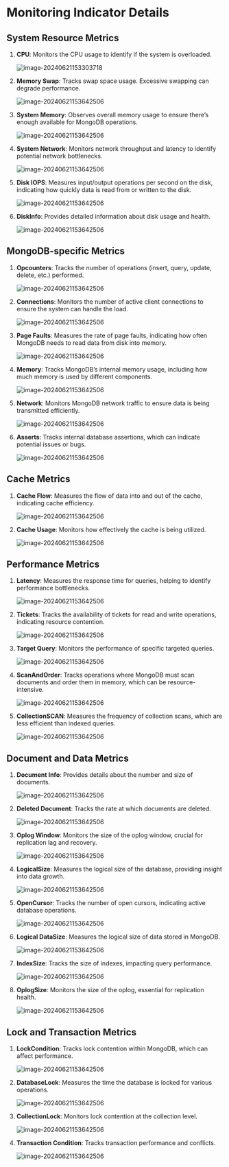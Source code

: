 # Monitoring Indicator Details

## System Resource Metrics

1. **CPU**: Monitors the CPU usage to identify if the system is overloaded.

   ![image-20240621153303718](../../images/whalealPlatFromImages/06-Monitor/CPU.png)

2. **Memory Swap**: Tracks swap space usage. Excessive swapping can degrade performance.

   ![image-20240621153642506](../../images/whalealPlatFromImages/06-Monitor/MEMSWAP.png)

3. **System Memory**: Observes overall memory usage to ensure there’s enough available for MongoDB operations.

   ![image-20240621153642506](../../images/whalealPlatFromImages/06-Monitor/MEM.png)

4. **System Network**: Monitors network throughput and latency to identify potential network bottlenecks.

   ![image-20240621153642506](../../images/whalealPlatFromImages/06-Monitor/SystemNetWork.jpg)

5. **Disk IOPS**: Measures input/output operations per second on the disk, indicating how quickly data is read from or written to the disk.

   ![image-20240621153642506](../../images/whalealPlatFromImages/06-Monitor/DiskIOPS.png)

6. **DiskInfo**: Provides detailed information about disk usage and health.

   ![image-20240621153642506](../../images/whalealPlatFromImages/06-Monitor/DiskInfo.png)

## MongoDB-specific Metrics

1. **Opcounters**: Tracks the number of operations (insert, query, update, delete, etc.) performed.

   ![image-20240621153642506](../../images/whalealPlatFromImages/06-Monitor/Opcounters.png)

2. **Connections**: Monitors the number of active client connections to ensure the system can handle the load.

   ![image-20240621153642506](../../images/whalealPlatFromImages/06-Monitor/Connections.png)

3. **Page Faults**: Measures the rate of page faults, indicating how often MongoDB needs to read data from disk into memory.

   ![image-20240621153642506](../../images/whalealPlatFromImages/06-Monitor/PageFaults.png)

4. **Memory**: Tracks MongoDB’s internal memory usage, including how much memory is used by different components.

   ![image-20240621153642506](../../images/whalealPlatFromImages/06-Monitor/Memory.png)

5. **Network**: Monitors MongoDB network traffic to ensure data is being transmitted efficiently.

   ![image-20240621153642506](../../images/whalealPlatFromImages/06-Monitor/Network.png)

6. **Asserts**: Tracks internal database assertions, which can indicate potential issues or bugs.

   ![image-20240621153642506](../../images/whalealPlatFromImages/06-Monitor/Asserts.png)

## Cache Metrics

1. **Cache Flow**: Measures the flow of data into and out of the cache, indicating cache efficiency.

   ![image-20240621153642506](../../images/whalealPlatFromImages/06-Monitor/CacheFlow.png)

2. **Cache Usage**: Monitors how effectively the cache is being utilized.

   ![image-20240621153642506](../../images/whalealPlatFromImages/06-Monitor/CacheUsage.png)

## Performance Metrics

1. **Latency**: Measures the response time for queries, helping to identify performance bottlenecks.

   ![image-20240621153642506](../../images/whalealPlatFromImages/06-Monitor/Latency.png)

2. **Tickets**: Tracks the availability of tickets for read and write operations, indicating resource contention.

   ![image-20240621153642506](../../images/whalealPlatFromImages/06-Monitor/Tickets.png)

3. **Target Query**: Monitors the performance of specific targeted queries.

   ![image-20240621153642506](../../images/whalealPlatFromImages/06-Monitor/TargetQuery.png)

4. **ScanAndOrder**: Tracks operations where MongoDB must scan documents and order them in memory, which can be resource-intensive.

   ![image-20240621153642506](../../images/whalealPlatFromImages/06-Monitor/ScanAndOrder.png)

5. **CollectionSCAN**: Measures the frequency of collection scans, which are less efficient than indexed queries.

   ![image-20240621153642506](../../images/whalealPlatFromImages/06-Monitor/CollectionSCAN.png)

## Document and Data Metrics

1. **Document Info**: Provides details about the number and size of documents.

   ![image-20240621153642506](../../images/whalealPlatFromImages/06-Monitor/DocumentInfo.png)

2. **Deleted Document**: Tracks the rate at which documents are deleted.

   ![image-20240621153642506](../../images/whalealPlatFromImages/06-Monitor/DeletedDocument.png)

3. **Oplog Window**: Monitors the size of the oplog window, crucial for replication lag and recovery.

   ![image-20240621153642506](../../images/whalealPlatFromImages/06-Monitor/OplogWindow.png)

4. **LogicalSize**: Measures the logical size of the database, providing insight into data growth.

   ![image-20240621153642506](../../images/whalealPlatFromImages/06-Monitor/LogicalSize.png)

5. **OpenCursor**: Tracks the number of open cursors, indicating active database operations.

   ![image-20240621153642506](../../images/whalealPlatFromImages/06-Monitor/OpenCursor.png)

6. **Logical DataSize**: Measures the logical size of data stored in MongoDB.

   ![image-20240621153642506](../../images/whalealPlatFromImages/06-Monitor/LogicalDataSize.png)

7. **IndexSize**: Tracks the size of indexes, impacting query performance.

   ![image-20240621153642506](../../images/whalealPlatFromImages/06-Monitor/IndexSize.png)

8. **OplogSize**: Monitors the size of the oplog, essential for replication health.

   ![image-20240621153642506](../../images/whalealPlatFromImages/06-Monitor/OplogSize.png)

## Lock and Transaction Metrics

1. **LockCondition**: Tracks lock contention within MongoDB, which can affect performance.

   ![image-20240621153642506](../../images/whalealPlatFromImages/06-Monitor/LockCondition.png)

2. **DatabaseLock**: Measures the time the database is locked for various operations.

   ![image-20240621153642506](../../images/whalealPlatFromImages/06-Monitor/DatabaseLock.png)

3. **CollectionLock**: Monitors lock contention at the collection level.

   ![image-20240621153642506](../../images/whalealPlatFromImages/06-Monitor/CollectionLock.png)

4. **Transaction Condition**: Tracks transaction performance and conflicts.

   ![image-20240621153642506](../../images/whalealPlatFromImages/06-Monitor/TransactionCondition.png)
